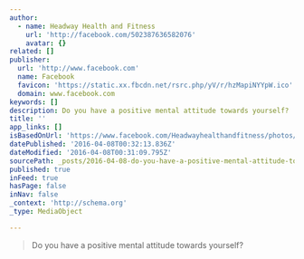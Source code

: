 ```yaml
---
author:
  - name: Headway Health and Fitness
    url: 'http://facebook.com/502387636582076'
    avatar: {}
related: []
publisher:
  url: 'http://www.facebook.com'
  name: Facebook
  favicon: 'https://static.xx.fbcdn.net/rsrc.php/yV/r/hzMapiNYYpW.ico'
  domain: www.facebook.com
keywords: []
description: Do you have a positive mental attitude towards yourself?
title: ''
app_links: []
isBasedOnUrl: 'https://www.facebook.com/Headwayhealthandfitness/photos/a.502633983224108.1073741828.502387636582076/582354568585382/?type=3'
datePublished: '2016-04-08T00:32:13.836Z'
dateModified: '2016-04-08T00:31:09.795Z'
sourcePath: _posts/2016-04-08-do-you-have-a-positive-mental-attitude-towards-yourself.md
published: true
inFeed: true
hasPage: false
inNav: false
_context: 'http://schema.org'
_type: MediaObject

---
```

> Do you have a positive mental attitude towards yourself?